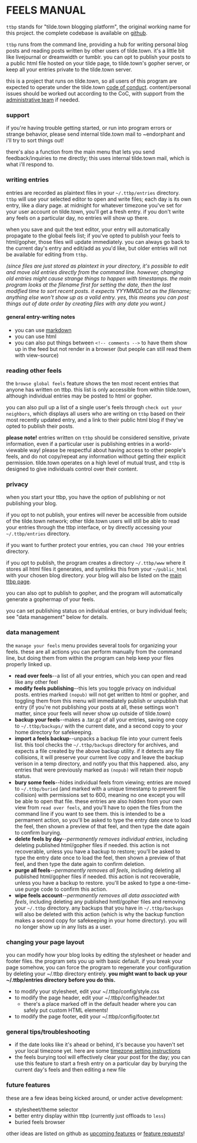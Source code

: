 # FEELS MANUAL #

`ttbp` stands for "tilde.town blogging platform", the original working name for
this project. the complete codebase is available on
[github](https://github.com/modgethanc/ttbp).

`ttbp` runs from the command line, providing a hub for writing personal blog
posts and reading posts written by other users of tilde.town. it's a little bit
like livejournal or dreamwidth or tumblr. you can opt to publish your posts to a
public html file hosted on your tilde page, to tilde.town's gopher server, or
keep all your entries private to the tilde.town server.

this is a project that runs on tilde.town, so all users of this program are
expected to operate under the tilde.town [code of
conduct](http://tilde.town/wiki/conduct.html). content/personal issues should be
worked out according to the CoC, with support from the [administrative
team](http://tilde.town/wiki/administration/index.html) if needed.

### support

if you're having trouble getting started, or run into program errors or strange
behavior, please send internal tilde.town mail to ~endorphant and i'll try to
sort things out!

there's also a function from the main menu that lets you send feedback/inquiries
to me directly; this uses internal tilde.town mail, which is what i'll respond
to.

### writing entries

entries are recorded as plaintext files in your `~/.ttbp/entries` directory.
`ttbp` will use your selected editor to open and write files; each day is its
own entry, like a diary page. at midnight for whatever timezone you've set for
your user account on tilde.town, you'll get a fresh entry. if you don't write
any feels on a particular day, no entries will show up there.

when you save and quit the text editor, your entry will automatically propagate
to the global feels list; if you've opted to publish your feels to html/gopher,
those files will update immediately. you can always go back to the current day's
entry and edit/add as you'd like, but older entries will not be available for
editing from `ttbp`.

*(since files are just stored as plaintext in your directory, it's possible to
edit and move old entries directly from the command line. however, changing old
entries might cause strange things to happen with timestamps. the main program
looks at the filename first for setting the date, then the last modified time to
sort recent posts. it expects YYYMMDD.txt as the filename; anything else won't
show up as a valid entry. yes, this means you can post things out of date order
by creating files with any date you want.)*

#### general entry-writing notes

* you can use [markdown](https://daringfireball.net/projects/markdown/syntax)
* you can use html
* you can also put things between `<!-- comments -->` to have them show up
  in the feed but not render in a browser (but people can still read them with
  view-source)

### reading other feels

the `browse global feels` feature shows the ten most recent entries that anyone
has written on ttbp. this list is only accessible from within tilde.town,
although individual entries may be posted to html or gopher.

you can also pull up a list of a single user's feels through `check out your
neighbors`, which displays all users who are writing on `ttbp` based on their
most recently updated entry, and a link to their public html blog if they've
opted to publish their posts.

**please note!** entries written on `ttbp` should be considered sensitive,
private information, even if a particular user is publishing entries in a
world-viewable way! please be respectful about having access to other people's
feels, and do not copy/repeat any information without getting their explicit
permission. tilde.town operates on a high level of mutual trust, and `ttbp` is
designed to give individuals control over their content.

### privacy

when you start your ttbp, you have the option of publishing or not publishing
your blog.

if you opt to not publish, your entires will never be accessible from outside of
the tilde.town network; other tilde.town users will still be able to read your
entries through the ttbp interface, or by directly accessing your
`~/.ttbp/entries` directory.

if you want to further protect your entries, you can `chmod 700` your entries
directory.

if you opt to publish, the program creates a directory `~/.ttbp/www` where it
stores all html files it generates, and symlinks this from your `~/public_html`
with your chosen blog directory. your blog will also be listed on the [main ttbp
page](https://tilde.town/~endorphant/ttbp).

you can also opt to publish to gopher, and the program will automatically
generate a gophermap of your feels.

you can set publishing status on individual entries, or bury individual feels;
see "data management" below for details.

### data management

the `manage your feels` menu provides several tools for organizing your feels.
these are all actions you can perform manually from the command line, but doing
them from within the program can help keep your files properly linked up.

* **read over feels**--a list of all your entries, which you can open and
  read like any other feel
* **modify feels publishing**--this lets you toggle privacy on individual
  posts. entries marked `(nopub)` will not get written to html or gopher,
  and toggling them from this menu will immediately publish or unpublish
  that entry (if you're not publishing your posts at all, these settings
  won't matter, since your feels will never show up outside of tilde.town)
* **backup your feels**--makes a .tar.gz of all your entries, saving one
  copy to `~/.ttbp/backups/` with the current date, and a second copy to
  your home directory for safekeeping.
* **import a feels backup**--unpacks a backup file into your current feels
  list. this tool checks the `~/.ttbp/backups` directory for archives, and
  expects a file created by the above backup utility. if it detects any file
  collisions, it will preserve your current live copy and leave the backup
  verison in a temp directory, and notify you that this happened. also, any
  entries that were previously marked as `(nopub)` will retain their nopub
  status.
* **bury some feels**--hides individual feels from viewing; entries are
  moved to `~/.ttbp/buried` (and marked with a unique timestamp to prevent
  file collision) with permissions set to 600, meaning no one except you
  will be able to open that file. these entries are also hidden from your
  own view from `read over feels`, and you'll have to open the files from
  the command line if you want to see them. this is intended to be a
  permament action, so you'll be asked to type the entry date once to load
  the feel, then shown a preview of that feel, and then type the date again
  to confirm burying.
* **delete feels by day**--*permanently removes individual entries*,
  including deleting published html/gopher files if needed. this action is
  not recoverable, unless you have a backup to restore; you'll be asked to
  type the entry date once to load the feel, then shown a preview of that
  feel, and then type the date again to confirm deletion.
* **purge all feels**--*permanently removes all feels*, including deleting
  all published html/gopher files if needed. this action is not recoverable,
  unless you have a backup to restore. you'll be asked to type a
  one-time-use purge code to confirm this action.
* **wipe feels account**--*permanently removes all data associated with
  feels*, including deleting any published hmtl/gopher files and removing
  your `~/.ttbp` directory. any backups that you have in `~/.ttbp/backups`
  will also be deleted with this action (which is why the backup function
  makes a second copy for safekeeping in your home directory). you will no
  longer show up in any lists as a user.

### changing your page layout

you can modify how your blog looks by editing the stylesheet or header and
footer files. the program sets you up with basic default. if you break your page
somehow, you can force the program to regenerate your configuration by deleting
your ~/.ttbp directory entirely.  **you might want to back up your
~/.ttbp/entries directory before you do this.**

* to modify your stylesheet, edit your ~/.ttbp/config/style.css
* to modify the page header, edit your ~/.ttbp/config/header.txt
  * there's a place marked off in the default header where you can safely put
    custom HTML elements!
* to modify the page footer, edit your ~/.ttbp/config/footer.txt

### general tips/troubleshooting

* if the date looks like it's ahead or behind, it's because you haven't set
  your local timezone yet.  here are some
  [timezone setting instructions](http://www.cyberciti.biz/faq/linux-unix-set-tz-environment-variable/)
* the feels burying tool will effectively clear your post for the day; you can
  use this feature to start a fresh entry on a particular day by burying the
  current day's feels and then editing a new file

### future features

these are a few ideas being kicked around, or under active development:

* stylesheet/theme selector
* better entry display within ttbp (currently just offloads to `less`)
* buried feels browser

other ideas are listed on github as
[upcoming features](https://github.com/modgethanc/ttbp/issues?q=is%3Aissue+is%3Aopen+label%3A"upcoming+features") or [feature requests](https://github.com/modgethanc/ttbp/issues?q=is%3Aissue+is%3Aopen+label%3A"feature+request")!
